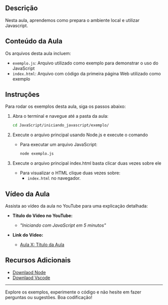 ## Descrição

Nesta aula, aprendemos como prepara o ambiente local e utilizar Javascript.

## Conteúdo da Aula

Os arquivos desta aula incluem:

- `exemplo.js`: Arquivo utilizado como exemplo para demonstrar o uso do JavaScript
- `index.html`: Arquivo com código da primeira página Web utilizado como exemplo

## Instruções

Para rodar os exemplos desta aula, siga os passos abaixo:

1. Abra o terminal e navegue até a pasta da aula:

   ```bash
   cd JavaScript/iniciando_javascript/exemplo/
   ```

2. Execute o arquivo principal usando Node.js e execute o comando

   - Para executar um arquivo JavaScript:
     ```bash
     node exemplo.js
     ```

3. Execute o arquivo principal index.html basta clicar duas vezes sobre ele

   - Para visualizar o HTML clique duas vezes sobre:
     - `index.html` no navegador.

## Vídeo da Aula

Assista ao vídeo da aula no YouTube para uma explicação detalhada:

- **Título do Vídeo no YouTube:**

  - _"Iniciando com JavaScript em 5 minutos"_

- **Link do Vídeo:**
  - [Aula X: Título da Aula](https://youtube.com/link-do-video)

## Recursos Adicionais

- [Downlaod Node](https://nodejs.org/pt)
- [Downlaod Vscode](https://apps.microsoft.com/store/detail/XP9KHM4BK9FZ7Q?ocid=pdpshare)

---

Explore os exemplos, experimente o código e não hesite em fazer perguntas ou sugestões. Boa codificação!
